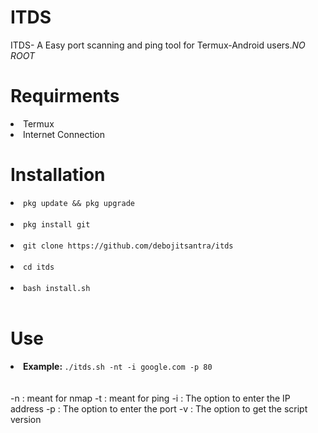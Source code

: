 # ITDS
ITDS- A Easy port scanning and ping tool for Termux-Android users.*NO ROOT*
# Requirments
<li>Termux</li>
<li>Internet Connection</li>
<h1>Installation</h1>
<li>
<code>pkg update && pkg upgrade</code></li><br>
<li><code>pkg install git</code></li><br>
<li><code>git clone https://github.com/debojitsantra/itds</code></li><br>
<li><code>cd itds</code></li><br>
<li><code>bash install.sh</code></li><br>
<h1>Use</h1>
<li><strong>Example: </strong><code>./itds.sh -nt -i google.com -p 80</code></li><br><br>
             -n : meant for nmap
             -t : meant for ping
             -i : The option to enter the IP address
             -p : The option to enter the port
             -v : The option to get the script version

